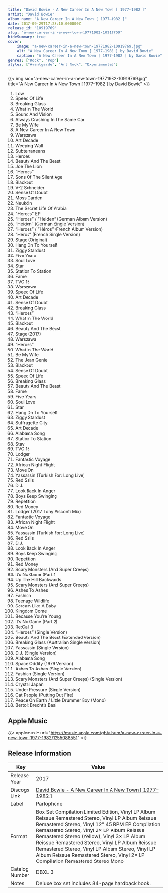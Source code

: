 ```yaml
---
title: "David Bowie - A New Career In A New Town [ 1977–1982 ]"
artist: "David Bowie"
album_name: "A New Career In A New Town [ 1977–1982 ]"
date: 2017-09-29T17:28:10.000000Z
release_id: "10919769"
slug: "a-new-career-in-a-new-town-19771982-10919769"
hideSummary: true
cover:
    image: "a-new-career-in-a-new-town-19771982-10919769.jpg"
    alt: "A New Career In A New Town [ 1977–1982 ] by David Bowie"
    caption: "A New Career In A New Town [ 1977–1982 ] by David Bowie"
genres: ["Rock", "Pop"]
styles: ["Avantgarde", "Art Rock", "Experimental"]
---
```


{{< img src="a-new-career-in-a-new-town-19771982-10919769.jpg" title="A New Career In A New Town [ 1977–1982 ] by David Bowie" >}}

<!-- section break -->

1. Low
2. Speed Of Life
3. Breaking Glass
4. What In The World
5. Sound And Vision
6. Always Crashing In The Same Car
7. Be My Wife
8. A New Career In A New Town
9. Warszawa
10. Art Decade
11. Weeping Wall
12. Subterraneans
13. Heroes
14. Beauty And The Beast
15. Joe The Lion
16. “Heroes”
17. Sons Of The Silent Age
18. Blackout
19. V-2 Schneider
20. Sense Of Doubt
21. Moss Garden
22. Neuköln
23. The Secret Life Of Arabia
24. "Heroes" EP
25. “Heroes” / ”Helden” (German Album Version)
26. “Helden” (German Single Version)
27. “Heroes” / ”Héros” (French Album Version)
28. “Héros” (French Single Version)
29. Stage (Original)
30. Hang On To Yourself
31. Ziggy Stardust
32. Five Years
33. Soul Love
34. Star
35. Station To Station
36. Fame
37. TVC 15
38. Warszawa
39. Speed Of Life
40. Art Decade
41. Sense Of Doubt
42. Breaking Glass
43. “Heroes”
44. What In The World
45. Blackout
46. Beauty And The Beast
47. Stage (2017)
48. Warszawa
49. “Heroes”
50. What In The World
51. Be My Wife
52. The Jean Genie
53. Blackout
54. Sense Of Doubt
55. Speed Of Life
56. Breaking Glass
57. Beauty And The Beast
58. Fame
59. Five Years
60. Soul Love
61. Star
62. Hang On To Yourself
63. Ziggy Stardust
64. Suffragette City
65. Art Decade
66. Alabama Song
67. Station To Station
68. Stay
69. TVC 15
70. Lodger 
71. Fantastic Voyage
72. African Night Flight
73. Move On
74. Yassassin (Turkish For: Long Live)
75. Red Sails
76. D.J.
77. Look Back In Anger
78. Boys Keep Swinging
79. Repetition
80. Red Money
81. Lodger (2017 Tony Visconti Mix)
82. Fantastic Voyage
83. African Night Flight
84. Move On
85. Yassassin (Turkish For: Long Live)
86. Red Sails
87. D.J.
88. Look Back In Anger
89. Boys Keep Swinging
90. Repetition
91. Red Money
92. Scary Monsters (And Super Creeps)
93. It’s No Game (Part 1)
94. Up The Hill Backwards
95. Scary Monsters (And Super Creeps)
96. Ashes To Ashes
97. Fashion
98. Teenage Wildlife
99. Scream Like A Baby
100. Kingdom Come
101. Because You’re Young
102. It’s No Game (Part 2)
103. Re:Call 3
104. “Heroes” (Single Version)
105. Beauty And The Beast (Extended Version)
106. Breaking Glass (Australian Single Version)
107. Yassassin (Single Version)
108. D.J. (Single Version)
109. Alabama Song
110. Space Oddity (1979 Version)
111. Ashes To Ashes (Single Version)
112. Fashion (Single Version)
113. Scary Monsters (And Super Creeps) (Single Version)
114. Crystal Japan
115. Under Pressure (Single Version)
116. Cat People (Putting Out Fire)
117. Peace On Earth / Little Drummer Boy (Mono)
118. Bertolt Brecht’s Baal

<!-- section break -->




## Apple Music
{{< applemusic url="https://music.apple.com/gb/album/a-new-career-in-a-new-town-1977-1982/1255088551" >}}






## Release Information
|  Key           | Value                                                |
| ---------------| ---------------------------------------------------- |
| Release Year   | 2017                                   |
| Discogs Link   | [David Bowie - A New Career In A New Town [ 1977–1982 ]](https://www.discogs.com/release/10919769-David-Bowie-A-New-Career-In-A-New-Town-19771982-) |
| Label          | Parlophone |
| Format         | Box Set Compilation Limited Edition, Vinyl LP Album Reissue Remastered Stereo, Vinyl LP Album Reissue Remastered Stereo, Vinyl 12" 45 RPM EP Compilation Remastered Stereo, Vinyl 2× LP Album Reissue Remastered Stereo (Yellow), Vinyl 3× LP Album Reissue Remastered Stereo, Vinyl LP Album Reissue Remastered Stereo, Vinyl LP Album Stereo, Vinyl LP Album Reissue Remastered Stereo, Vinyl 2× LP Compilation Remastered Stereo Mono |
| Catalog Number | DBXL 3 |
| Notes | Deluxe box set includes 84-page hardback book. |